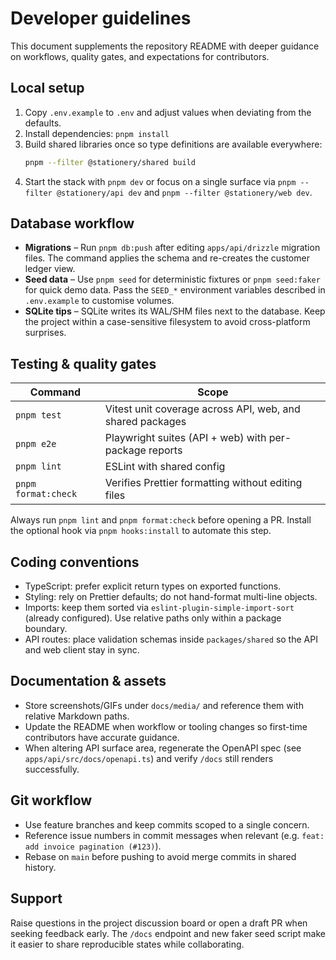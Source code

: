 # Developer guidelines

This document supplements the repository README with deeper guidance on workflows,
quality gates, and expectations for contributors.

## Local setup

1. Copy `.env.example` to `.env` and adjust values when deviating from the defaults.
2. Install dependencies: `pnpm install`
3. Build shared libraries once so type definitions are available everywhere:
   ```bash
   pnpm --filter @stationery/shared build
   ```
4. Start the stack with `pnpm dev` or focus on a single surface via
   `pnpm --filter @stationery/api dev` and `pnpm --filter @stationery/web dev`.

## Database workflow

- **Migrations** – Run `pnpm db:push` after editing `apps/api/drizzle` migration
  files. The command applies the schema and re-creates the customer ledger view.
- **Seed data** – Use `pnpm seed` for deterministic fixtures or `pnpm seed:faker`
  for quick demo data. Pass the `SEED_*` environment variables described in
  `.env.example` to customise volumes.
- **SQLite tips** – SQLite writes its WAL/SHM files next to the database. Keep the
  project within a case-sensitive filesystem to avoid cross-platform surprises.

## Testing & quality gates

| Command | Scope |
| --- | --- |
| `pnpm test` | Vitest unit coverage across API, web, and shared packages |
| `pnpm e2e` | Playwright suites (API + web) with per-package reports |
| `pnpm lint` | ESLint with shared config |
| `pnpm format:check` | Verifies Prettier formatting without editing files |

Always run `pnpm lint` and `pnpm format:check` before opening a PR. Install the
optional hook via `pnpm hooks:install` to automate this step.

## Coding conventions

- TypeScript: prefer explicit return types on exported functions.
- Styling: rely on Prettier defaults; do not hand-format multi-line objects.
- Imports: keep them sorted via `eslint-plugin-simple-import-sort` (already
  configured). Use relative paths only within a package boundary.
- API routes: place validation schemas inside `packages/shared` so the API and web
  client stay in sync.

## Documentation & assets

- Store screenshots/GIFs under `docs/media/` and reference them with relative
  Markdown paths.
- Update the README when workflow or tooling changes so first-time contributors
  have accurate guidance.
- When altering API surface area, regenerate the OpenAPI spec (see
  `apps/api/src/docs/openapi.ts`) and verify `/docs` still renders successfully.

## Git workflow

- Use feature branches and keep commits scoped to a single concern.
- Reference issue numbers in commit messages when relevant (e.g. `feat: add invoice
  pagination (#123)`).
- Rebase on `main` before pushing to avoid merge commits in shared history.

## Support

Raise questions in the project discussion board or open a draft PR when seeking
feedback early. The `/docs` endpoint and new faker seed script make it easier to
share reproducible states while collaborating.

